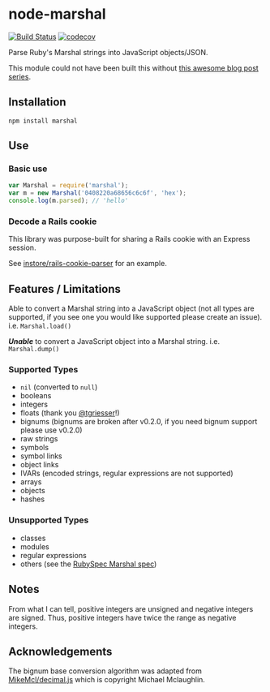 # node-marshal
[![Build Status](https://travis-ci.org/clayzermk1/node-marshal.svg)](https://travis-ci.org/clayzermk1/node-marshal)
[![codecov](https://codecov.io/gh/clayzermk1/node-marshal/branch/master/graph/badge.svg)](https://codecov.io/gh/clayzermk1/node-marshal)

Parse Ruby's Marshal strings into JavaScript objects/JSON.

This module could not have been built this without [this awesome blog post series](http://jakegoulding.com/blog/2013/01/15/a-little-dip-into-rubys-marshal-format/).

## Installation

`npm install marshal`

## Use

### Basic use

```javascript
var Marshal = require('marshal');
var m = new Marshal('0408220a68656c6c6f', 'hex');
console.log(m.parsed); // 'hello'
```

### Decode a Rails cookie

This library was purpose-built for sharing a Rails cookie with an Express session.

See [instore/rails-cookie-parser](https://github.com/instore/rails-cookie-parser) for an example.

## Features / Limitations

Able to convert a Marshal string into a JavaScript object (not all types are supported, if you see one you would like supported please create an issue). i.e. `Marshal.load()`

_**Unable**_ to convert a JavaScript object into a Marshal string. i.e. `Marshal.dump()`

### Supported Types

 * `nil` (converted to `null`)
 * booleans
 * integers
 * floats (thank you [\@tgriesser](https://github.com/tgriesser)!)
 * bignums (bignums are broken after v0.2.0, if you need bignum support please use v0.2.0)
 * raw strings
 * symbols
 * symbol links
 * object links
 * IVARs (encoded strings, regular expressions are not supported)
 * arrays
 * objects
 * hashes

### Unsupported Types

 * classes
 * modules
 * regular expressions
 * others (see the [RubySpec Marshal spec](https://github.com/ruby/spec/tree/master/core/marshal))

## Notes

From what I can tell, positive integers are unsigned and negative integers are signed.
Thus, positive integers have twice the range as negative integers.

## Acknowledgements

The bignum base conversion algorithm was adapted from [MikeMcl/decimal.js](https://github.com/MikeMcl/decimal.js) which is copyright Michael Mclaughlin.
